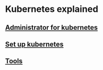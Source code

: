 # Kubernetes explained

## [Administrator for kubernetes](./Admin4Cluster.md)

## [Set up kubernetes](./Setup_kubeadm.md)

## [Tools](./Tools.md)